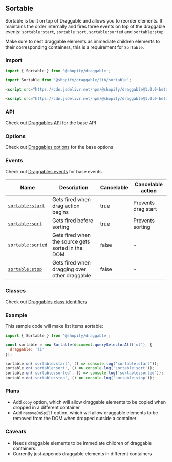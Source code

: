 ## Sortable

Sortable is built on top of Draggable and allows you to reorder elements. It maintains the order internally and fires
three events on top of the draggable events: `sortable:start`, `sortable:sort`, `sortable:sorted` and `sortable:stop`.

Make sure to nest draggable elements as immediate children elements to their corresponding containers, this is a requirement for `Sortable`.

### Import

```js
import { Sortable } from '@shopify/draggable';
```

```js
import Sortable from '@shopify/draggable/lib/sortable';
```

```html
<script src="https://cdn.jsdelivr.net/npm/@shopify/draggable@1.0.0-beta.8/lib/draggable.bundle.js"></script>
```

```html
<script src="https://cdn.jsdelivr.net/npm/@shopify/draggable@1.0.0-beta.8/lib/sortable.js"></script>
```

### API

Check out [Draggables API](../Draggable#api) for the base API

### Options

Check out [Draggables options](../Draggable#options) for the base options

### Events

Check out [Draggables events](../Draggable#events) for base events

| Name                                | Description                                       | Cancelable | Cancelable action   |
| ----------------------------------- | ------------------------------------------------- | ---------- | ------------------- |
| [`sortable:start`][sortablestart]   | Gets fired when drag action begins                | true       | Prevents drag start |
| [`sortable:sort`][sortablesort]     | Gets fired before sorting                         | true       | Prevents sorting    |
| [`sortable:sorted`][sortablesorted] | Gets fired when the source gets sorted in the DOM | false      | -                   |
| [`sortable:stop`][sortablestop]     | Gets fired when dragging over other draggable     | false      | -                   |

[sortablestart]: SortableEvent#sortablestartevent
[sortablesort]: SortableEvent#sortablesortevent
[sortablesorted]: SortableEvent#sortablesortedevent
[sortablestop]: SortableEvent#sortablestopevent

### Classes

Check out [Draggables class identifiers](../Draggable#classes)

### Example

This sample code will make list items sortable:

```js
import { Sortable } from '@shopify/draggable';

const sortable = new Sortable(document.querySelectorAll('ul'), {
  draggable: 'li'
});

sortable.on('sortable:start', () => console.log('sortable:start'));
sortable.on('sortable:sort', () => console.log('sortable:sort'));
sortable.on('sortable:sorted', () => console.log('sortable:sorted'));
sortable.on('sortable:stop', () => console.log('sortable:stop'));
```

### Plans

- Add `copy` option, which will allow draggable elements to be copied when dropped in a different container
- Add `removeOnSpill` option, which will allow draggable elements to be removed from the DOM when dropped outside a container

### Caveats

- Needs draggable elements to be immediate children of draggable containers.
- Currently just appends draggable elements in different containers
